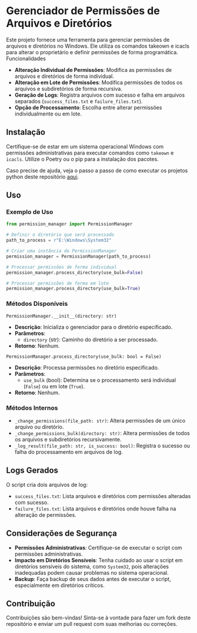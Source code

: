 # Gerenciador de Permissões de Arquivos e Diretórios

Este projeto fornece uma ferramenta para gerenciar permissões de arquivos e diretórios no Windows. Ele utiliza os comandos takeown e icacls para alterar o proprietário e definir permissões de forma programática.
Funcionalidades

- **Alteração Individual de Permissões**: Modifica as permissões de arquivos e diretórios de forma individual.
- **Alteração em Lote de Permissões**: Modifica permissões de todos os arquivos e subdiretórios de forma recursiva.
- **Geração de Logs**: Registra arquivos com sucesso e falha em arquivos separados (`success_files.txt` e `failure_files.txt`).
- **Opção de Processamento**: Escolha entre alterar permissões individualmente ou em lote.

## Instalação

Certifique-se de estar em um sistema operacional Windows com permissões administrativas para executar comandos como `takeown` e `icacls`.
Utilize o Poetry ou o pip para a instalação dos pacotes.

Caso precise de ajuda, veja o passo a passo de como executar os projetos python deste repositório [aqui](../doc/UsandoProjetos.md).

## Uso

### Exemplo de Uso

```python
from permission_manager import PermissionManager

# Definir o diretório que será processado
path_to_process = r"E:\Windows\System32"

# Criar uma instância do PermissionManager
permission_manager = PermissionManager(path_to_process)

# Processar permissões de forma individual
permission_manager.process_directory(use_bulk=False)

# Processar permissões de forma em lote
permission_manager.process_directory(use_bulk=True)
```
### Métodos Disponíveis

`PermissionManager.__init__(directory: str)`
- **Descrição**: Inicializa o gerenciador para o diretório especificado.
- **Parâmetros**:
    - `directory` (str): Caminho do diretório a ser processado.
- **Retorno**: Nenhum.

`PermissionManager.process_directory(use_bulk: bool = False)`
- **Descrição**: Processa permissões no diretório especificado.
- **Parâmetros**:
    - `use_bulk` (bool): Determina se o processamento será individual (`False`) ou em lote (`True`).
- **Retorno**: Nenhum.

### Métodos Internos

- `_change_permissions(file_path: str)`: Altera permissões de um único arquivo ou diretório.
- `_change_permissions_bulk(directory: str)`: Altera permissões de todos os arquivos e subdiretórios recursivamente.
- `_log_result(file_path: str, is_success: bool)`: Registra o sucesso ou falha do processamento em arquivos de log.

## Logs Gerados

O script cria dois arquivos de log:

- `success_files.txt`: Lista arquivos e diretórios com permissões alteradas com sucesso.
- `failure_files.txt`: Lista arquivos e diretórios onde houve falha na alteração de permissões.

## Considerações de Segurança

- **Permissões Administrativas**: Certifique-se de executar o script com permissões administrativas.
- **Impacto em Diretórios Sensíveis**: Tenha cuidado ao usar o script em diretórios sensíveis do sistema, como `System32`, pois alterações inadequadas podem causar problemas no sistema operacional.
- **Backup**: Faça backup de seus dados antes de executar o script, especialmente em diretórios críticos.

## Contribuição

Contribuições são bem-vindas! Sinta-se à vontade para fazer um fork deste repositório e enviar um pull request com suas melhorias ou correções.
